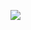 ![](https://raw.githubusercontent.com/OS-IS/ai202-bogachik/refs/heads/laboratory-work-2/Laboratory-work-2/UML-Deployment.puml)
